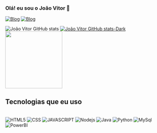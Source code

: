 ### Olá! eu sou o João Vitor 👋

[![Blog](https://img.shields.io/badge/Gmail-D14836?style=for-the-badge&logo=gmail&logoColor=white)](https://jaovitordeassis@gmail.com/)
[![Blog](https://img.shields.io/badge/LinkedIn-0077B5?style=for-the-badge&logo=linkedin&logoColor=white)](https://www.linkedin.com/in/jo%C3%A3o-vitor-felipe-929820198/)



![João Vitor GitHub stats](https://github-readme-stats.vercel.app/api?username=JoaoVitordeAssisFelipe&show_icons=true&theme=dracula)
[![João Vitor GitHub stats-Dark](https://github-readme-stats.vercel.app/api?username=JoaoVitordeAssisFelipe&show_icons=true&theme=dark#gh-dark-mode-only)](https://github.com/anuraghazra/github-readme-stats#gh-dark-mode-only)
<img height="180em" src="https://github-readme-stats.vercel.app/api/top-langs/?username=JoaoVitordeAssisFelipe&layout=compact&langs_count=16&theme=dark"/>

## Tecnologias que eu uso  

<div style="display : inline_block"></br>
    <img align="center" alt="HTML5" src="https://img.shields.io/badge/HTML5-E34F26?style=for-the-badge&logo=html5&logoColor=white">
    <img align="center" alt="CSS" src="https://img.shields.io/badge/CSS3-1572B6?style=for-the-badge&logo=css3&logoColor=white">
    <img align="center" alt="JAVASCRIPT" src="https://img.shields.io/badge/JavaScript-F7DF1E?style=for-the-badge&logo=javascript&logoColor=black">
    <img align="center" alt="Nodejs" src="https://img.shields.io/badge/Node.js-43853D?style=for-the-badge&logo=node.js&logoColor=white">
    <img align="center" alt="Java" src="https://img.shields.io/badge/Java-ED8B00?style=for-the-badge&logo=java&logoColor=white">
    <img align="center" alt="Python" src="https://img.shields.io/badge/Python-14354C?style=for-the-badge&logo=python&logoColor=white">
    <img align="center" alt="MySql" src="https://img.shields.io/badge/MySQL-005C84?style=for-the-badge&logo=mysql&logoColor=white">
    <img align="center" alt="PowerBI" src="https://img.shields.io/badge/PowerBI-F2C811?style=for-the-badge&logo=Power%20BI&logoColor=white">
</div>
